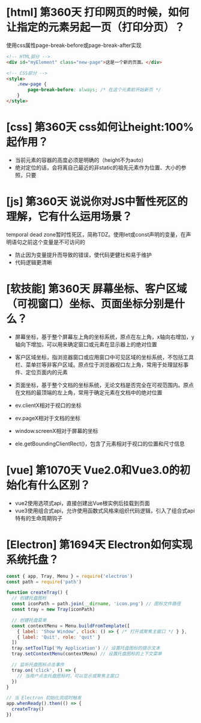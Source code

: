 # [html] 第360天 打印网页的时候，如何让指定的元素另起一页（打印分页）？

使用css属性page-break-before或page-break-after实现
```html
<!-- HTML部分 -->
<div id="myElement" class="new-page">这是一个新的页面。</div>

<!-- CSS部分 -->
<style>
    .new-page {
        page-break-before: always; /* 在这个元素前开始新页 */
    }
</style>

```

# [css] 第360天 css如何让height:100%起作用？

- 当前元素的容器的高度必须是明确的（height不为auto）
- 绝对定位的话，会将离自己最近的非static的祖先元素作为位置、大小的参照，只要

# [js] 第360天 说说你对JS中暂性死区的理解，它有什么运用场景？

temporal dead zone暂时性死区，简称TDZ。使用let或const声明的变量，在声明语句之前这个变量是不可访问的
- 防止因为变量提升而导致的错误，使代码更健壮和易于维护
- 代码逻辑更清晰

# [软技能] 第360天 屏幕坐标、客户区域（可视窗口）坐标、页面坐标分别是什么？

- 屏幕坐标，基于整个屏幕左上角的坐标系统，原点在左上角，x轴向右增加，y轴向下增加，可以用来确定窗口或元素在显示器上的绝对位置
- 客户区域坐标，指浏览器窗口或应用窗口中可见区域的坐标系统，不包括工具栏、菜单拦等非客户区域。原点位于浏览器视口左上角，常用于处理鼠标事件、定位页面内的元素
- 页面坐标，基于整个文档的坐标系统，无论文档是否完全在可视范围内。原点在文档的最顶端的左上角，常用于确定元素在文档中的绝对位置

- ev.clientX相对于视口的坐标
- ev.pageX相对于文档的坐标
- window.screenX相对于屏幕的坐标
- ele.getBoundingClientRect()，包含了元素相对于视口的位置和尺寸信息

# [vue] 第1070天 Vue2.0和Vue3.0的初始化有什么区别？

- vue2使用选项式api，直接创建出Vue根实例后挂载到页面
- vue3使用组合式api，允许使用函数式风格来组织代码逻辑，引入了组合式api特有的生命周期钩子

# [Electron] 第1694天 Electron如何实现系统托盘？

```javascript
const { app, Tray, Menu } = require('electron')
const path = require('path')

function createTray() {
  // 创建托盘图标
  const iconPath = path.join(__dirname, 'icon.png') // 图标文件路径
  const tray = new Tray(iconPath)

  // 创建托盘菜单
  const contextMenu = Menu.buildFromTemplate([
    { label: 'Show Window', click: () => { /* 打开或聚焦主窗口 */ } },
    { label: 'Quit', role: 'quit' }
  ])
  tray.setToolTip('My Application') // 设置托盘图标的提示文本
  tray.setContextMenu(contextMenu) // 设置托盘图标的上下文菜单

  // 监听托盘图标点击事件
  tray.on('click', () => {
    // 当用户点击托盘图标时，可以显示或聚焦主窗口
  })
}

// 当 Electron 初始化完成时触发
app.whenReady().then(() => {
  createTray()
})

```
